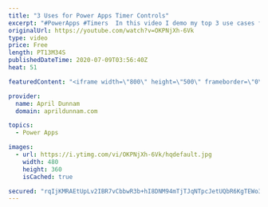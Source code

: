 ```yaml
---
title: "3 Uses for Power Apps Timer Controls"
excerpt: "#PowerApps #Timers  In this video I demo my top 3 use cases for the Timer Control in Power Apps.   You'll learn how to use the timer to: ✅Create animations (rotate objects, move objects across the screen, color fade text) ✅Do automatic redirects  ✅Implement background refreshes for your data sources"
originalUrl: https://youtube.com/watch?v=OKPNjXh-6Vk
type: video
price: Free
length: PT13M34S
publishedDateTime: 2020-07-09T03:56:40Z
heat: 51

featuredContent: "<iframe width=\"800\" height=\"500\" frameborder=\"0\" src=\"https://www.youtube.com/embed/OKPNjXh-6Vk\" allow=\"accelerometer; autoplay; encrypted-media; gyroscope; picture-in-picture\" allowfullscreen></iframe>"

provider:
  name: April Dunnam
  domain: aprildunnam.com

topics:
  - Power Apps

images:
  - url: https://i.ytimg.com/vi/OKPNjXh-6Vk/hqdefault.jpg
    width: 480
    height: 360
    isCached: true

secured: "rqIjKMRAEtUpLv2IBR7vCbbwR3b+hI8DNM94mTjTJqNTpcJetUQbR6KgTEWo3wdrav0PrLJtXEDRgZs5lbOeAmjp1yukyGhJ8d6WDAgzMoH9Dsuln1IU22I/lss1kR2qF/nm4nw+2VsNNOuS6MjKN6uTg30xptIzgnnyeUUVQViSqF5ZrsW6QDb7Y6TgTQEAY2qSB0WPOAD6auUambxya1aRvNhmUM1EisXSebOAx9Piv4n5OInFgHhhmR6tMpJ7EJJxxFGvjlSEiah/ssnZF92qwSHZmpMwYeAUFDwJ+3YSn45zUCX14ftZLRZ7Mww6IN3CbHJg9WySE9xiHuLYcVgqBkS5QeBwcOsTc+XLHnZLAmIHA71fNVvXjutxgGC84EikMTV2e8xlBOR6Sgn44xjphnn0CVGzk46av3YEtQw=;5wJlDsMNQ3CIpCh63xslTg=="
---
```


